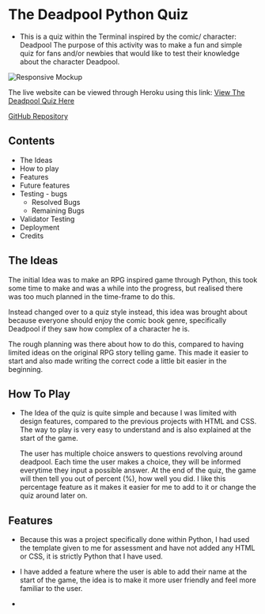 # The Deadpool Python Quiz
- This is a quiz within the Terminal inspired by the comic/ character: Deadpool
The purpose of this activity was to make a fun and simple quiz for fans and/or newbies that would like to test their knowledge about the character Deadpool. 

![Responsive Mockup](#)

The live website can be viewed through Heroku using this link: 
[View The Deadpool Quiz Here](link)

[GitHub Repository](https://github.com/snoad96/deadpool-python-quiz)


## Contents

-    The Ideas
-    How to play
-    Features
-    Future features
-    Testing
    -    bugs
        -    Resolved Bugs
        -    Remaining Bugs
-   Validator Testing
-   Deployment
-   Credits

## The Ideas

The initial Idea was to make an RPG inspired game through Python, this took some time to make and was a while into the progress, but realised there was too much planned in the time-frame to do this.

Instead changed over to a quiz style instead, this idea was brought about because everyone should enjoy the comic book genre, specifically Deadpool if they saw how complex of a character he is.

The rough planning was there about how to do this, compared to having limited ideas on the original RPG story telling game.
This made it easier to start and also made writing the correct code a little bit easier in the beginning.

## How To Play
-   The Idea of the quiz is quite simple and because I was limited with design features, compared to the previous projects with HTML and CSS. The way to play is very easy to understand and is also explained at the start of the game.

    The user has multiple choice answers to questions revolving around deadpool.
    Each time the user makes a choice, they will be informed everytime they input a possible answer.
    At the end of the quiz, the game will then tell you out of percent (%), how well you did.
    I like this percentage feature as it makes it easier for me to add to it or change the quiz around later on.

 ## Features

-   Because this was a project specifically done within Python, I had used the template given to me for assessment and have not added any HTML or CSS, it is strictly Python that I have used.

-   I have added a feature where the user is able to add their name at the start of the game, the idea is to make it more user friendly and feel more familiar to the user.
-   